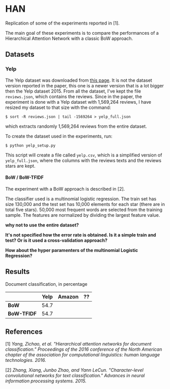 # HAN

Replication of some of the experiments reported in [1].

The main goal of these experiments is to compare the performances of a Hierarchical Attention Network with a classic BoW approach.

## Datasets

### Yelp

The Yelp dataset was downloaded from [this page](https://www.yelp.com/dataset/download). It is not the dataset version reported in the paper, this one is a newer version that is a lot bigger then the Yelp dataset 2015. From all the dataset, I've kept the file `reviews.json`, which contains the reviews. Since in the paper, the experiment is done with a Yelp dataset with 1,569,264 reviews, I have resized my dataset to that size with the command:

    $ sort -R reviews.json | tail -1569264 > yelp_full.json

which extracts randomly 1,569,264 reviews from the entire dataset.

To create the dataset used in the experiments, run:

    $ python yelp_setup.py

This script will create a file called `yelp.csv`, which is a simplified version of `yelp_full.json`, where the columns with the reviews texts and the reviews stars are kept.

#### BoW / BoW-TFIDF

The experiment with a BoW approach is described in [2].

The classifier used is a multinomial logistic regression. The train set has size 130,000 and the test set has 10,000 elements for each star (there are in total five stars). 50,000 most frequent words are selected from the training sample. The features are normalized by dividing the largest feature value.

**why not to use the entire dataset?**

**It's not specified how the error rate is obtained. Is it a simple train and test? Or is it used a cross-validation approach?**

**How about the hyper paramenters of the multinomial Logistic Regression?**


## Results

Document classification, in percentage

|               | **Yelp** | **Amazon** | **??** |
|---------------|----------|------------|--------|
| **BoW**       |   54.7   |            |        |
| **BoW-TFIDF** |   54.7   |            |        |


## References

[1] *Yang, Zichao, et al. "Hierarchical attention networks for document classification." Proceedings of the 2016 conference of the North American chapter of the association for computational linguistics: human language technologies. 2016.*

[2] *Zhang, Xiang, Junbo Zhao, and Yann LeCun. "Character-level convolutional networks for text classification." Advances in neural information processing systems. 2015.*
